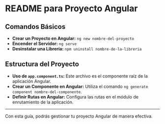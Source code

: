 # README para Proyecto Angular

## Comandos Básicos

- **Crear un Proyecto en Angular:** `ng new nombre-del-proyecto`
- **Encender el Servidor:** `ng serve`
- **Desinstalar una Librería:** `npm uninstall nombre-de-la-libreria`

## Estructura del Proyecto

- **Uso de `app.component.ts`:** Este archivo es el componente raíz de la aplicación Angular.
- **Crear un Componente en Angular:** Utiliza el comando `ng generate component nombre-del-componente`.
- **Definir Rutas en Angular:** Configura las rutas en el módulo de enrutamiento de la aplicación.

---

Con esta guía, podrás gestionar tu proyecto Angular de manera efectiva.
